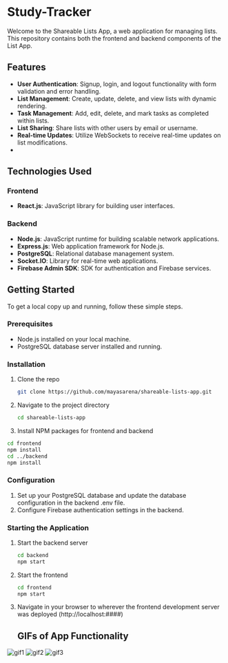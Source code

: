 # Study-Tracker
Welcome to the Shareable Lists App, a web application for managing lists. This repository contains both the frontend and backend components of the List App.

## Features
- **User Authentication**: Signup, login, and logout functionality with form validation and error handling.
- **List Management**: Create, update, delete, and view lists with dynamic rendering.
- **Task Management**: Add, edit, delete, and mark tasks as completed within lists.
- **List Sharing**: Share lists with other users by email or username.
- **Real-time Updates**: Utilize WebSockets to receive real-time updates on list modifications.
- 

## Technologies Used

### Frontend
- **React.js**: JavaScript library for building user interfaces.

### Backend
- **Node.js**: JavaScript runtime for building scalable network applications.
- **Express.js**: Web application framework for Node.js.
- **PostgreSQL**: Relational database management system.
- **Socket.IO**: Library for real-time web applications.
- **Firebase Admin SDK**: SDK for authentication and Firebase services.

## Getting Started

To get a local copy up and running, follow these simple steps.

### Prerequisites

- Node.js installed on your local machine.
- PostgreSQL database server installed and running.

### Installation

1. Clone the repo
   ```sh
   git clone https://github.com/mayasarena/shareable-lists-app.git
   ```
2. Navigate to the project directory
      ```sh
   cd shareable-lists-app
   ```
3. Install NPM packages for frontend and backend
  ```sh
  cd frontend
  npm install
  cd ../backend
  npm install
  ```
### Configuration

1. Set up your PostgreSQL database and update the database configuration in the backend .env file.
2. Configure Firebase authentication settings in the backend.

### Starting the Application
1. Start the backend server
   ```sh
   cd backend
   npm start
   ```
2. Start the frontend
   ```sh
   cd frontend
   npm start
3. Navigate in your browser to wherever the frontend development server was deployed (http://localhost:####)

   ## GIFs of App Functionality
   
![gif1](https://github.com/mayasarena/shareable-lists-app/assets/42900077/50b4ad61-322a-489c-8928-86dcb38d2ff3)
![gif2](https://github.com/mayasarena/shareable-lists-app/assets/42900077/5ca46c14-e0ba-4b59-a9af-f9b6e90b0f52)
![gif3](https://github.com/mayasarena/shareable-lists-app/assets/42900077/eeb04fbd-7a3f-4c99-a90d-1caa5949474e)

